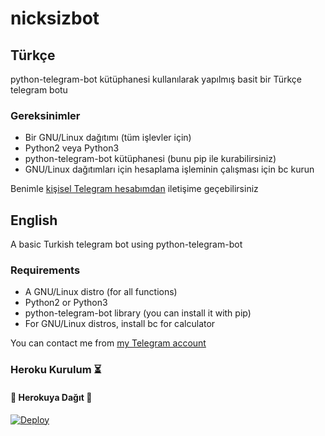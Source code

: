 # nicksizbot

## Türkçe
python-telegram-bot kütüphanesi kullanılarak yapılmış basit bir Türkçe telegram botu

### Gereksinimler
* Bir GNU/Linux dağıtımı (tüm işlevler için)
* Python2 veya Python3
* python-telegram-bot kütüphanesi (bunu pip ile kurabilirsiniz)
* GNU/Linux dağıtımları için hesaplama işleminin çalışması için bc kurun

Benimle [kişisel Telegram hesabımdan](https://t.me/unigorn) iletişime geçebilirsiniz

## English
A basic Turkish telegram bot using python-telegram-bot

### Requirements
* A GNU/Linux distro (for all functions)
* Python2 or Python3
* python-telegram-bot library (you can install it with pip)
* For GNU/Linux distros, install bc for calculator

You can contact me from [my Telegram account](https://t.me/unigorn)

### Heroku Kurulum ⏳
<h4>🔺 Herokuya Dağıt 🔻</h4>

[![Deploy](https://www.herokucdn.com/deploy/button.svg)](https://heroku.com/deploy?template=https://github.com/Tuncay456/nicksizbot)
